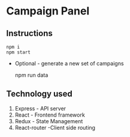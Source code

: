 # Campaign Panel

## Instructions
    npm i
    npm start
- Optional - generate a new set of campaigns
    
    
    npm run data
    
## Technology used
1. Express - API server
2. React - Frontend framework
3. Redux - State Management
4. React-router -Client side routing 